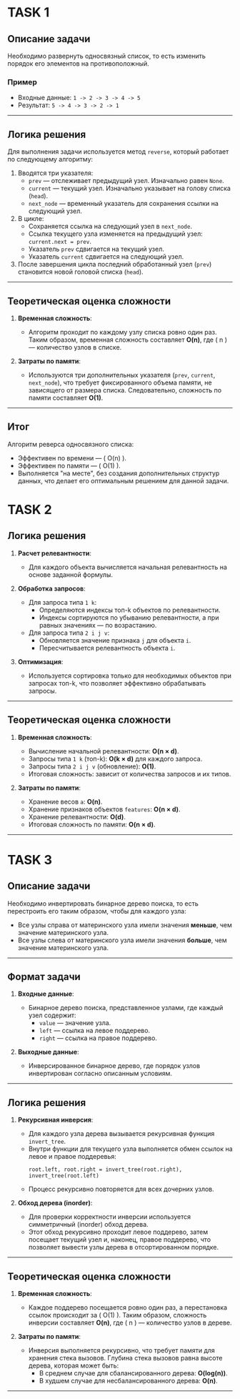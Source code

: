 # TASK 1

## Описание задачи

Необходимо развернуть односвязный список, то есть изменить порядок его элементов на противоположный.

### Пример
- Входные данные: `1 -> 2 -> 3 -> 4 -> 5`
- Результат: `5 -> 4 -> 3 -> 2 -> 1`

---

## Логика решения

Для выполнения задачи используется метод `reverse`, который работает по следующему алгоритму:
1. Вводятся три указателя:
   - `prev` — отслеживает предыдущий узел. Изначально равен `None`.
   - `current` — текущий узел. Изначально указывает на голову списка (`head`).
   - `next_node` — временный указатель для сохранения ссылки на следующий узел.
2. В цикле:
   - Сохраняется ссылка на следующий узел в `next_node`.
   - Ссылка текущего узла изменяется на предыдущий узел: `current.next = prev`.
   - Указатель `prev` сдвигается на текущий узел.
   - Указатель `current` сдвигается на следующий узел.
3. После завершения цикла последний обработанный узел (`prev`) становится новой головой списка (`head`).

---

## Теоретическая оценка сложности

1. **Временная сложность**:
   - Алгоритм проходит по каждому узлу списка ровно один раз. Таким образом, временная сложность составляет **O(n)**, где \( n \) — количество узлов в списке.

2. **Затраты по памяти**:
   - Используются три дополнительных указателя (`prev`, `current`, `next_node`), что требует фиксированного объема памяти, не зависящего от размера списка. Следовательно, сложность по памяти составляет **O(1)**.

---

## Итог

Алгоритм реверса односвязного списка:
- Эффективен по времени — \( O(n) \).
- Эффективен по памяти — \( O(1) \).
- Выполняется "на месте", без создания дополнительных структур данных, что делает его оптимальным решением для данной задачи.

# TASK 2
## Логика решения

1. **Расчет релевантности**:
   - Для каждого объекта вычисляется начальная релевантность на основе заданной формулы.

2. **Обработка запросов**:
   - Для запроса типа `1 k`:
     - Определяются индексы топ-k объектов по релевантности.
     - Индексы сортируются по убыванию релевантности, а при равных значениях — по возрастанию.
   - Для запроса типа `2 i j v`:
     - Обновляется значение признака `j` для объекта `i`.
     - Пересчитывается релевантность объекта `i`.

3. **Оптимизация**:
   - Используется сортировка только для необходимых объектов при запросах топ-k, что позволяет эффективно обрабатывать запросы.

---

## Теоретическая оценка сложности

1. **Временная сложность**:
   - Вычисление начальной релевантности: **O(n × d)**.
   - Запросы типа `1 k` (топ-k): **O(k × d)** для каждого запроса.
   - Запросы типа `2 i j v` (обновление): **O(1)**.
   - Итоговая сложность: зависит от количества запросов и их типов.

2. **Затраты по памяти**:
   - Хранение весов `a`: **O(n)**.
   - Хранение признаков объектов `features`: **O(n × d)**.
   - Хранение релевантности: **O(d)**.
   - Итоговая сложность по памяти: **O(n × d)**.

---
# TASK 3

## Описание задачи

Необходимо инвертировать бинарное дерево поиска, то есть перестроить его таким образом, чтобы для каждого узла:
- Все узлы справа от материнского узла имели значения **меньше**, чем значение материнского узла.
- Все узлы слева от материнского узла имели значения **больше**, чем значение материнского узла.

---

## Формат задачи

1. **Входные данные**:
   - Бинарное дерево поиска, представленное узлами, где каждый узел содержит:
     - `value` — значение узла.
     - `left` — ссылка на левое поддерево.
     - `right` — ссылка на правое поддерево.

2. **Выходные данные**:
   - Инверсированное бинарное дерево, где порядок узлов инвертирован согласно описанным условиям.

---

## Логика решения

1. **Рекурсивная инверсия**:
   - Для каждого узла дерева вызывается рекурсивная функция `invert_tree`.
   - Внутри функции для текущего узла выполняется обмен ссылок на левое и правое поддеревья:
     ```
     root.left, root.right = invert_tree(root.right), invert_tree(root.left)
     ```
   - Процесс рекурсивно повторяется для всех дочерних узлов.

2. **Обход дерева (inorder)**:
   - Для проверки корректности инверсии используется симметричный (inorder) обход дерева.
   - Этот обход рекурсивно проходит левое поддерево, затем посещает текущий узел и, наконец, правое поддерево, что позволяет вывести узлы дерева в отсортированном порядке.

---

## Теоретическая оценка сложности

1. **Временная сложность**:
   - Каждое поддерево посещается ровно один раз, а перестановка ссылок происходит за \( O(1) \). Таким образом, сложность инверсии составляет **O(n)**, где \( n \) — количество узлов в дереве.

2. **Затраты по памяти**:
   - Инверсия выполняется рекурсивно, что требует памяти для хранения стека вызовов. Глубина стека вызовов равна высоте дерева, которая может быть:
     - В среднем случае для сбалансированного дерева: **O(log(n))**.
     - В худшем случае для несбалансированного дерева: **O(n)**.

---

